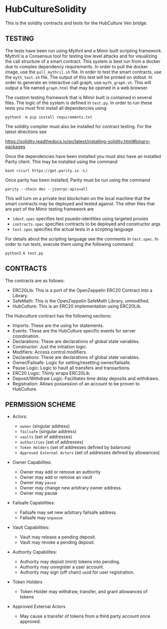 # HubCultureSolidity

This is the solidity contracts and tests for the HubCulture Ven bridge.

## TESTING

The tests have been run using Mythril and a Mimir built scripting framework.
Mythril is a Consensus tool for testing low level attacks and for visualizing
the call structure of a smart contract. This system is best run from a docker
due to complex dependency requirements. In order to pull the docker image,
use the `pull_mythril.sh` file. In order to test the smart contracts, use the
`myth_test.sh` file. The output of this test will be printed on stdout.
In order to generate an interactive call graph, use `myth_graph.sh`. This will
output a file named `graph.html` that may be opened in a web browser.

The custom testing framework that is Mimir built is contained in several files.
The logic of the system is defined in `test.py`. In order to run these tests
you must first install all dependencies using

`python3 -m pip install requirements.txt`

The solidity compiler must also be installed for contract testing. For the
latest directions see

https://solidity.readthedocs.io/en/latest/installing-solidity.html#binary-packages

Once the dependencies have been installed you must also have an installed
Parity client. This may be installed using the command

`bash <(curl https://get.parity.io -L)`

Once parity has been installed, Parity must be run using the command

`parity --chain dev --jsonrpc-apis=all`

This will turn on a private test blockchain on the local machine that the
smart contracts may be deployed and tested against.
The other files that are part of the Mimir testing framework are
- `ident.spec` specifies test psuedo-identities using targeted proxies
- `contracts.spec` specifies contracts to be deployed and constructor args
- `test.spec` specifies the actual tests in a scripting language

For details about the scripting language see the comments in `test.spec`.
In order to run tests, execute them using the following command:

`python3.6 test.py`


## CONTRACTS

The contracts are as follows:

  - ERC20Lib: This is a port of the OpenZeppelin ERC20 Contract into a Library.
  - SafeMath: This is the OpenZeppelin SafeMath Library, unmodified.
  - HubCulture: This is an ERC20 implementation using ERC20Lib.

The Hubculture contract has the following sections:

  - Imports: These are the using for statements.
  - Events: These are the HubCulture specific events for server coordination.
  - Declarations: These are declarations of global state variables.
  - Constructor: Just the initiation logic.
  - Modifiers: Access control modifiers.
  - Declarations: These are declarations of global state variables.
  - Owner/Failsafe: Logic for setting/resetting owner/failsafe.
  - Pause Logic: Logic to hault all transfers and transactions.
  - ERC20 Logic: Thinly wraps ERC20Lib
  - Deposit/Withdraw Logic: Facilitates time delay deposits and withdraws.
  - Registration: Allows possession of an account to be proven to HubCulture.


## PERMISSION SCHEME

  - Actors:
    - `owner` (singular address)
    - `failsafe` (singular address)
    - `vaults` (set of addresses)
    - `authorities` (set of addresses)
    - `Token Holders` (set of addresses defined by balances)
    - `Approved External Actors` (set of addresses defined by allowances)

  - Owner Capabilites:
    - Owner may add or remove an authority
    - Owner may add or remove an vault
    - Owner may `pause`
    - Owner may change new arbitrary owner address.
    - Owner may pause

  - Failsafe Capabilities:
    - Failsafe may set new arbitrary failsafe address.
    - Failsafe may `unpause`

  - Vault Capabilities:
    - Vault may release a pending deposit.
    - Vault may revoke a pending deposit.

  - Authority Capabilites:
    - Authority may depisit (mint) tokens into pending.
    - Authority may unregister a user account.
    - Authority may sign (off chain) uuid for user registration.

  - Token Holders
    - Token Holder may withdraw, transfer, and grant allowances of tokens

  - Approved External Actors
    - May cause a transfer of tokens from a third party account once approved.
